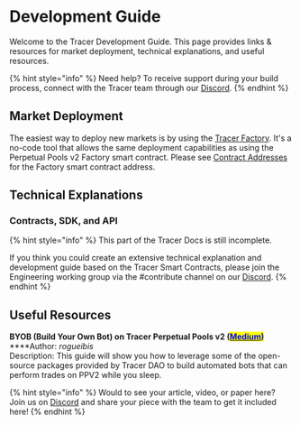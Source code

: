 # Development Guide

Welcome to the Tracer Development Guide. This page provides links & resources for market deployment, technical explanations, and useful resources.

{% hint style="info" %}
Need help? To receive support during your build process, connect with the Tracer team through our [Discord](https://discord.gg/TracerDAO).
{% endhint %}

## Market Deployment

The easiest way to deploy new markets is by using the [Tracer Factory](../../factory/pools-factory/). It's a no-code tool that allows the same deployment capabilities as using the Perpetual Pools v2 Factory smart contract. Please see [Contract Addresses](../../contract-addresses.md) for the Factory smart contract address.

## Technical Explanations

### Contracts, SDK, and API

{% hint style="info" %}
This part of the Tracer Docs is still incomplete.&#x20;

If you think you could create an extensive technical explanation and development guide based on the Tracer Smart Contracts, please join the Engineering working group via the #contribute channel on our [Discord](https://discord.gg/TracerDAO).
{% endhint %}

## Useful Resources

**BYOB (Build Your Own Bot) on Tracer Perpetual Pools v2 **<mark style="color:blue;">**(**</mark>[<mark style="color:blue;">**Medium**</mark>](https://medium.com/tracer-dao/byob-build-your-own-bot-on-tracer-perpetual-pools-v2-a43e88e9d090)<mark style="color:blue;">**)**</mark>\
****Author: _rogueibis_\
Description: This guide will show you how to leverage some of the open-source packages provided by Tracer DAO to build automated bots that can perform trades on PPV2 while you sleep.

{% hint style="info" %}
Would to see your article, video, or paper here? Join us on [Discord](https://discord.gg/TracerDAO) and share your piece with the team to get it included here!
{% endhint %}



